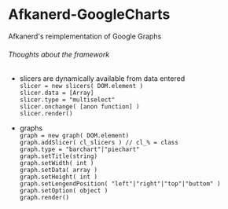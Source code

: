 # Afkanerd-GoogleCharts
Afkanerd's reimplementation of Google Graphs

###### Thoughts about the framework
- slicers are dynamically available from data entered\
`slicer = new slicers( DOM.element )`\
`slicer.data = [Array]`\
`slicer.type = "multiselect"`\
`slicer.onchange( [anon function] )`\
`slicer.render()`

- graphs\
`graph = new graph( DOM.element)`\
`graph.addSlicer( cl_slicers ) // cl_% = class`\
`graph.type = "barchart"|"piechart"`\
`graph.setTitle(string)`\
`graph.setWidth( int )`\
`graph.setData( array )`\
`graph.setHeight( int )`\
`graph.setLengendPosition( "left"|"right"|"top"|"buttom" )`\
`graph.setOption( object )`\
`graph.render()`
